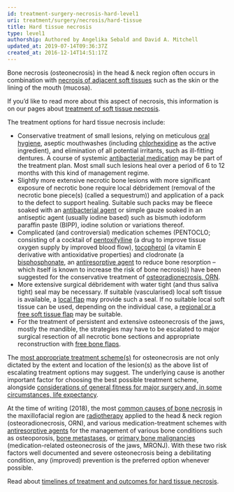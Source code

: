 ```yaml
---
id: treatment-surgery-necrosis-hard-level1
uri: treatment/surgery/necrosis/hard-tissue
title: Hard tissue necrosis
type: level1
authorship: Authored by Angelika Sebald and David A. Mitchell
updated_at: 2019-07-14T09:36:37Z
created_at: 2016-12-14T14:51:17Z
---
```


<p>Bone necrosis (osteonecrosis) in the head &amp; neck region often
    occurs in combination with <a href="/diagnosis/a-z/necrosis/soft">necrosis of adjacent soft tissues</a>    such as the skin or the lining of the mouth (mucosa).</p>
<aside>
    <p>If you’d like to read more about this aspect of necrosis,
        this information is on our pages about <a href="/treatment/surgery/necrosis/soft-tissue">treatment of soft tissue necrosis</a>.</p>
</aside>
<p>The treatment options for hard tissue necrosis include:</p>
<ul>
    <li>Conservative treatment of small lesions, relying on meticulous
        <a href="/help/oral-hygiene">oral hygiene</a>, aseptic
        mouthwashes (including <a href="/treatment/other/medication/miscellaneous/chlorhexidine">chlorhexidine</a>        as the active ingredient), and elimination of all potential
        irritants, such as ill-fitting dentures. A course of
        systemic <a href="/treatment/other/medication/infection/detailed">antibacterial medication</a>        may be part of the treatment plan. Most small such lesions
        heal over a period of 6 to 12 months with this kind of
        management regime.</li>
    <li>Slightly more extensive necrotic bone lesions with more significant
        exposure of necrotic bone require local débridement (removal
        of the necrotic bone piece(s) (called a sequestrum))
        and application of a pack to the defect to support healing.
        Suitable such packs may be fleece soaked with an <a href="/treatment/other/medication/infection/detailed">antibacterial agent</a>        or simple gauze soaked in an antiseptic agent (usually
        iodine based) such as bismuth iodoform paraffin paste
        (BIPP), iodine solution or variations thereof.</li>
    <li>Complicated (and controversial) medication schemes (PENTOCLO;
        consisting of a cocktail of <a href="/treatment/other/medication/miscellaneous/pentoxifylline">pentoxifylline</a>        (a drug to improve tissue oxygen supply by improved blood
        flow), <a href="/treatment/other/medication/miscellaneous/tocopherol">tocopherol</a>        (a vitamin E derivative with antioxidative properties)
        and clodronate (a <a href="/treatment/other/medication/miscellaneous/bisphosphonates">bisphosphonate</a>,
        an <a href="/treatment/other/medication/miscellaneous/antiresorptive">antiresorptive agent</a>        to reduce bone resorption – which itself is known to
        increase the risk of bone necrosis)) have been suggested
        for the conservative treatment of <a href="/diagnosis/a-z/necrosis/hard/more-info">osteoradionecrosis, ORN</a>.</li>
    <li>More extensive surgical débridement with water tight (and
        thus saliva tight) seal may be necessary. If suitable
        (vascularised) local soft tissue is available, a <a href="/treatment/surgery/cancer/facial-skin-cancer/more-info">local flap</a>        may provide such a seal. If no suitable local soft tissue
        can be used, depending on the individual case, a <a href="/treatment/surgery/reconstruction">regional or a free soft tissue flap</a>        may be suitable.</li>
    <li>For the treatment of persistent and extensive osteonecrosis
        of the jaws, mostly the mandible, the strategies may
        have to be escalated to major surgical resection of all
        necrotic bone sections and appropriate reconstruction
        with <a href="/treatment/surgery/reconstruction">free bone flaps</a>.</li>
</ul>
<p>The <a href="/treatment/surgery/necrosis/hard/more-info">most appropriate treatment scheme(s)</a>    for osteonecrosis are not only dictated by the extent and
    location of the lesion(s) as the above list of escalating
    treatment options may suggest. The underlying cause is another
    important factor for choosing the best possible treatment
    scheme, alongside <a href="/treatment/surgery/necrosis/hard-tissue/detailed">considerations of general fitness for major surgery and, in some circumstances, life expectancy</a>.</p>
<p>At the time of writing (2018), the most <a href="/diagnosis/a-z/necrosis/hard">common causes of bone necrosis</a>    in the maxillofacial region are <a href="/treatment/radiotherapy">radiotherapy</a>    applied to the head &amp; neck region (osteoradionecrosis,
    ORN), and various medication-treatment schemes with <a href="/treatment/other/medication/miscellaneous/antiresorptive">antiresorptive agents</a>    for the management of various bone conditions such as osteoporosis,
    <a href="/diagnosis/a-z/tumour/metastases">bone metastases</a>,
    or <a href="/diagnosis/a-z/bone-lesion">primary bone malignancies</a>    (medication-related osteonecrosis of the jaws, MRONJ). With
    these two risk factors well documented and severe osteonecrosis
    being a debilitating condition, any (improved) prevention
    is the preferred option whenever possible.</p>
<aside>
    <p>Read about <a href="/treatment/timelines/necrosis/hard-tissue">timelines of treatment and outcomes for hard tissue necrosis</a>.</p>
</aside>
